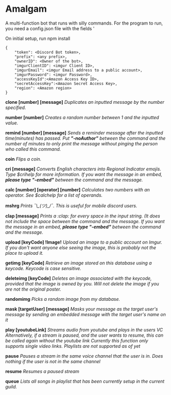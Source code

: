 # Amalgam

A multi-function bot that runs with silly commands.
For the program to run, you need a config.json file with the fields '

On initial setup, run 
npm install


~~~~
{
    "token": <Discord Bot token>,
    "prefix": <any prefix>,
    "ownerID": <Owner of the bot>,
    "imgurClientID": <imgur Client ID>,
    "imgurEmail": <imgur Email address to a public account>,
    "imgurPassword": <imgur Password>,
    "accessKeyId":<Amazon Access Key ID>,
    "secretAccessKey":<Amazon Secret Access Key>,
    "region": <Amazon region>
}
~~~~

**clone [number] [message]**
*Duplicates an inputted message by the number specified.*

**number [number]**
*Creates a random number between 1 and the inputted value.*

**remind [number] [message]**
*Sends a reminder message after the inputted time(minutes) has passed. Put **"-noAuthor"** between the command and the number of minutes to only print the message without pinging the person who called this command.*

**coin**
*Flips a coin.*

**cri [message]**
*Converts English characters into Regional Indicator emojis. Type $crihelp for more information. If you want the message in an embed, **please type "-embed"** between the command and the message.*

**calc [number] [operator] [number]**
*Calculates two numbers with an operator. See $calchelp for a list of operands.*

**mshrg**
*Prints ¯\\\_(ツ)_/¯. This is useful for mobile discord users.*

**clap [message]**
*Prints a \:clap: for every space in the input string. (It does not include the space between the command and the message. If you want the message in an embed, **please type "-embed"** between the command and the message.*

**upload [keyCode] !Image!**
*Upload an image to a public account on Imgur. If you don't want anyone else seeing the image, this is probably not the place to upload it.*

**getimg [keyCode]**
*Retrieve an image stored on this database using a keycode. Keycode is case sensitive.*

**deleteimg [keyCode]**
*Deletes an image associated with the keycode, provided that the image is owned by you. Will not delete the image if you are not the original poster.*

**randomimg**
*Picks a random image from my database.*

**mask [targetUser] [message]**
*Masks your message as the target user's message by sending an embedded message with the target user's name on it*

**play [youtubeLink]**
*Streams audio from youtube and plays in the users VC*
*Alternatively, if a stream is paused, and the user wants to resume, this can be called again without the youtube link*
*Currently this function only supports single video links. Playlists are not supported as of yet*

**pause**
*Pauses a stream in the same voice channel that the user is in. Does nothing if the user is not in the same channel*

**resume**
*Resumes a paused stream*

**queue**
*Lists all songs in playlist that has been currently setup in the current guild.*
